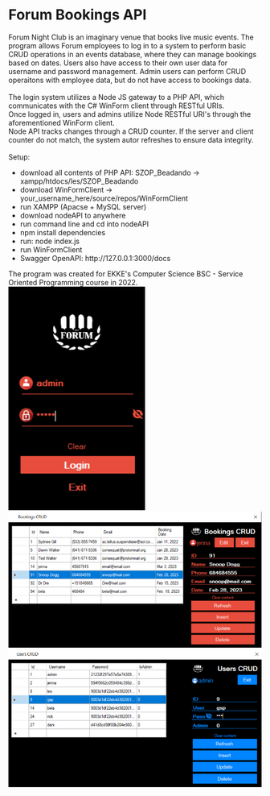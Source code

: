 # Forum Bookings API
Forum Night Club is an imaginary venue that books live music events. The program allows Forum employees to log in to a system to perform basic CRUD operations in an events database, where they can manage bookings based on dates. Users also have access to their own user data for username and password management. Admin users can perform CRUD operaitons with employee data, but do not have access to bookings data.<br>
<br>
The login system utilizes a Node JS gateway to a PHP API, which communicates with the C# WinForm client through RESTful URIs.<br>
Once logged in, users and admins utilize Node RESTful URI's through the aforementioned WinForm client.<br>
Node API tracks changes through a CRUD counter. If the server and client counter do not match, the system autor refreshes to ensure data integrity.<br>
<br>
Setup:
<ul>
  <li>download all contents of PHP API: SZOP_Beadando -> xampp/htdocs/les/SZOP_Beadando</li>
  <li>download WinFormClient -> your_username_here/source/repos/WinFormClient</li>
  <li>run XAMPP (Apacse + MySQL server)</li>
  <li>download nodeAPI to anywhere</li>
  <li>run command line and cd into nodeAPI</li>
  <li>npm install dependencies</li>
  <li>run: node index.js</li>
  <li>run WinFormClient</li>
  <li>Swagger OpenAPI: http://127.0.0.1:3000/docs</li>
</ul>

The program was created for EKKE's Computer Science BSC - Service Oriented Programming course in 2022.
<img src="https://github.com/CoGn151oN/forum_bookings_api/blob/main/demo_img/login.PNG?raw=true">
<img src="https://github.com/CoGn151oN/forum_bookings_api/blob/main/demo_img/users.PNG?raw=true">
<img src="https://github.com/CoGn151oN/forum_bookings_api/blob/main/demo_img/admin.PNG?raw=true">
